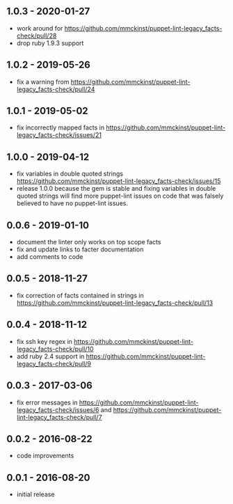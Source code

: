 1.0.3 - 2020-01-27
---
* work around for https://github.com/mmckinst/puppet-lint-legacy_facts-check/pull/28
* drop ruby 1.9.3 support

1.0.2 - 2019-05-26
---
* fix a warning from https://github.com/mmckinst/puppet-lint-legacy_facts-check/pull/24

1.0.1 - 2019-05-02
---
* fix incorrectly mapped facts in https://github.com/mmckinst/puppet-lint-legacy_facts-check/issues/21

1.0.0 - 2019-04-12
---
* fix variables in double quoted strings https://github.com/mmckinst/puppet-lint-legacy_facts-check/issues/15
* release 1.0.0 because the gem is stable and fixing variables in double quoted
  strings will find more puppet-lint issues on code that was falsely believed to
  have no puppet-lint issues.

0.0.6 - 2019-01-10
---
* document the linter only works on top scope facts
* fix and update links to facter documentation
* add comments to code

0.0.5 - 2018-11-27
---
* fix correction of facts contained in strings in https://github.com/mmckinst/puppet-lint-legacy_facts-check/pull/13

0.0.4 - 2018-11-12
---
* fix ssh key regex in https://github.com/mmckinst/puppet-lint-legacy_facts-check/pull/10
* add ruby 2.4 support in https://github.com/mmckinst/puppet-lint-legacy_facts-check/pull/9

0.0.3 - 2017-03-06
---
* fix error messages in https://github.com/mmckinst/puppet-lint-legacy_facts-check/issues/6 and https://github.com/mmckinst/puppet-lint-legacy_facts-check/pull/7

0.0.2 - 2016-08-22
---
* code improvements

0.0.1 - 2016-08-20
---
* initial release
